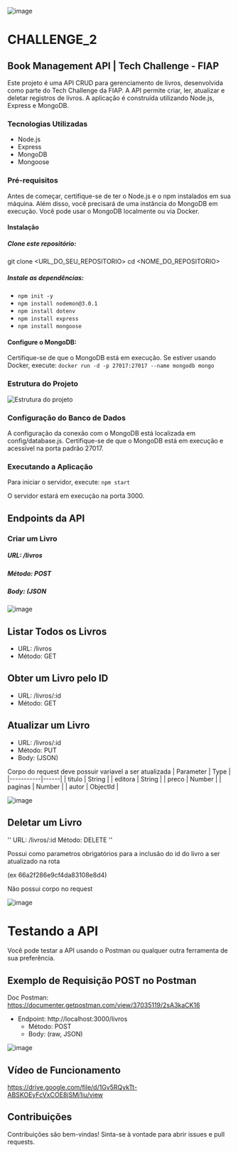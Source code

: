 ![image](https://github.com/user-attachments/assets/976cb173-4eed-43e1-bde0-ca675c82a55a)

# CHALLENGE_2

## Book Management API | Tech Challenge - FIAP
Este projeto é uma API CRUD para gerenciamento de livros, desenvolvida como parte do Tech Challenge da FIAP. A API permite criar, ler, atualizar e deletar registros de livros. A aplicação é construída utilizando Node.js, Express e MongoDB.

### Tecnologias Utilizadas

- Node.js
- Express
- MongoDB
- Mongoose

### Pré-requisitos
Antes de começar, certifique-se de ter o Node.js e o npm instalados em sua máquina. Além disso, você precisará de uma instância do MongoDB em execução. Você pode usar o MongoDB localmente ou via Docker.

#### Instalação
##### Clone este repositório:
git clone <URL_DO_SEU_REPOSITORIO>
cd <NOME_DO_REPOSITORIO>

##### Instale as dependências:
- `npm init -y`
- `npm install nodemon@3.0.1`
- `npm install dotenv`
- `npm install express`
- `npm install mongoose`

#### Configure o MongoDB:

Certifique-se de que o MongoDB está em execução. Se estiver usando Docker, execute: `docker run -d -p 27017:27017 --name mongodb mongo`

### Estrutura do Projeto
![Estrutura do projeto](https://github.com/user-attachments/assets/f70e62bb-e2bc-4751-9297-7a658db4fe38)

### Configuração do Banco de Dados
A configuração da conexão com o MongoDB está localizada em config/database.js. Certifique-se de que o MongoDB está em execução e acessível na porta padrão 27017.

### Executando a Aplicação
Para iniciar o servidor, execute:
`npm start`

O servidor estará em execução na porta 3000.

## Endpoints da API
### Criar um Livro

##### URL: /livros
##### Método: POST
##### Body: (JSON

![image](https://github.com/user-attachments/assets/08415af6-5cb9-48b1-bb1b-c14f602e793f)

## Listar Todos os Livros

- URL: /livros
- Método: GET
 
## Obter um Livro pelo ID

- URL: /livros/:id
- Método: GET

## Atualizar um Livro

- URL: /livros/:id
- Método: PUT
- Body: (JSON)


Corpo do request deve possuir variavel a ser atualizada
| Parameter |	Type |
|-----------|------|
| titulo | String |
| editora |	String |
| preco |	Number |
| paginas |	Number |
| autor |	ObjectId |

![image](https://github.com/user-attachments/assets/1f76d733-f439-4f06-879d-84bc34c33ae8)


## Deletar um Livro
''
URL: /livros/:id
Método: DELETE
''

Possui como parametros obrigatórios para a inclusão do id do livro a ser atualizado na rota

(ex 66a2f286e9cf4da83108e8d4)

Não possui corpo no request 

![image](https://github.com/user-attachments/assets/8c30a987-015c-4291-bb9c-5c811f13549a)


# Testando a API
Você pode testar a API usando o Postman ou qualquer outra ferramenta de sua preferência.

## Exemplo de Requisição POST no Postman

Doc Postman: https://documenter.getpostman.com/view/37035119/2sA3kaCK16
- Endpoint: http://localhost:3000/livros
  - Método: POST
  - Body: (raw, JSON)


![image](https://github.com/user-attachments/assets/b7a8cf35-aa83-466f-9671-316a53212c44)

## Vídeo de Funcionamento
https://drive.google.com/file/d/1Gv5RQykTt-ABSKOEyFcVxCOE8jSMi1iu/view

## Contribuições
Contribuições são bem-vindas! Sinta-se à vontade para abrir issues e pull requests.
